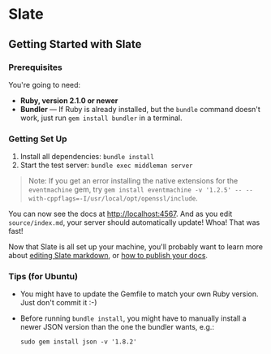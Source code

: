 Slate
========

Getting Started with Slate
------------------------------

### Prerequisites

You're going to need:

 - **Ruby, version 2.1.0 or newer**
 - **Bundler** — If Ruby is already installed, but the `bundle` command doesn't work, just run `gem install bundler` in a terminal.

### Getting Set Up

 1. Install all dependencies: `bundle install`
 2. Start the test server: `bundle exec middleman server`

> Note: If you get an error installing the native extensions for the `eventmachine` gem, try `gem install eventmachine -v '1.2.5' -- --with-cppflags=-I/usr/local/opt/openssl/include`.

You can now see the docs at <http://localhost:4567>. And as you edit `source/index.md`, your server should automatically update! Whoa! That was fast!

Now that Slate is all set up your machine, you'll probably want to learn more about [editing Slate markdown](https://github.com/tripit/slate/wiki/Markdown-Syntax), or [how to publish your docs](https://github.com/tripit/slate/wiki/Deploying-Slate).

### Tips (for Ubuntu)

- You might have to update the Gemfile to match your own Ruby version. Just don't commit it :-)
- Before running `bundle install`, you might have to manually install a newer
  JSON version than the one the bundler wants, e.g.:

  `sudo gem install json -v '1.8.2'`
